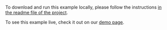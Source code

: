 To download and run this example locally, please follow the instructions [in the readme file of the project](https://github.com/acidb/mobiscroll-demos-vue-ts?tab=readme-ov-file#mobiscroll-vue-ts-demos).

To see this example live, check it out on our [demo page](https://demo.mobiscroll.com/vue-ts/scheduler/disallow-past-event-creation#).